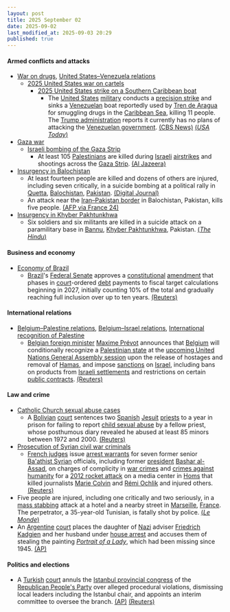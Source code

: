```yaml
---
layout: post
title: 2025 September 02
date: 2025-09-02
last_modified_at: 2025-09-03 20:29
published: true
---
```



#### Armed conflicts and attacks

* [War on drugs](https://en.wikipedia.org/wiki/War_on_drugs "War on drugs"), [United States–Venezuela relations](https://en.wikipedia.org/wiki/United_States%E2%80%93Venezuela_relations "United States–Venezuela relations")
  * [2025 United States war on cartels](https://en.wikipedia.org/wiki/2025_United_States_war_on_cartels "2025 United States war on cartels")
    * [2025 United States strike on a Southern Caribbean boat](https://en.wikipedia.org/wiki/2025_United_States_strike_on_a_Southern_Caribbean_boat "2025 United States strike on a Southern Caribbean boat")
      * The [United States](https://en.wikipedia.org/wiki/United_States "United States") [military](https://en.wikipedia.org/wiki/United_States_Armed_Forces "United States Armed Forces") conducts a [precision strike](https://en.wikipedia.org/wiki/Precision_strike "Precision strike") and sinks a [Venezuelan](https://en.wikipedia.org/wiki/Venezuela "Venezuela") boat reportedly used by [Tren de Aragua](https://en.wikipedia.org/wiki/Tren_de_Aragua "Tren de Aragua") for smuggling drugs in the [Caribbean Sea](https://en.wikipedia.org/wiki/Caribbean_Sea "Caribbean Sea"), killing 11 people. The [Trump administration](https://en.wikipedia.org/wiki/Second_presidency_of_Donald_Trump "Second presidency of Donald Trump") reports it currently has no plans of attacking the [Venezuelan government](https://en.wikipedia.org/wiki/Government_of_Venezuela "Government of Venezuela"). [(CBS News)](https://www.cbsnews.com/news/venezuela-drug-boat-us-strike/) [(*USA Today*)](https://www.usatoday.com/story/news/politics/2025/09/02/us-military-caribbean-sea-strike-drug-boat/85945169007/)
* [Gaza war](https://en.wikipedia.org/wiki/Gaza_war "Gaza war")
  * [Israeli bombing of the Gaza Strip](https://en.wikipedia.org/wiki/Israeli_bombing_of_the_Gaza_Strip "Israeli bombing of the Gaza Strip")
    * At least 105 [Palestinians](https://en.wikipedia.org/wiki/Palestinians "Palestinians") are killed during [Israeli](https://en.wikipedia.org/wiki/Israel "Israel") [airstrikes](https://en.wikipedia.org/wiki/Airstrike "Airstrike") and shootings across the [Gaza Strip](https://en.wikipedia.org/wiki/Gaza_Strip "Gaza Strip"). [(Al Jazeera)](https://www.aljazeera.com/news/2025/9/2/children-journalists-among-105-killed-in-israeli-onslaught-in-gaza)
* [Insurgency in Balochistan](https://en.wikipedia.org/wiki/Insurgency_in_Balochistan "Insurgency in Balochistan")
  * At least fourteen people are killed and dozens of others are injured, including seven critically, in a suicide bombing at a political rally in [Quetta](https://en.wikipedia.org/wiki/Quetta "Quetta"), [Balochistan](https://en.wikipedia.org/wiki/Balochistan%2C_Pakistan "Balochistan, Pakistan"), [Pakistan](https://en.wikipedia.org/wiki/Pakistan "Pakistan"). [(Digital Journal)](https://www.digitaljournal.com/world/at-least-25-killed-in-pakistan-attacks-including-14-at-political-rally/article)
  * An attack near the [Iran–Pakistan border](https://en.wikipedia.org/wiki/Iran%E2%80%93Pakistan_border "Iran–Pakistan border") in Balochistan, Pakistan, kills five people. [(AFP via France 24)](https://www.france24.com/en/live-news/20250902-at-least-25-killed-in-pakistan-attacks-including-14-at-political-rally)
* [Insurgency in Khyber Pakhtunkhwa](https://en.wikipedia.org/wiki/Insurgency_in_Khyber_Pakhtunkhwa "Insurgency in Khyber Pakhtunkhwa")
  * Six soldiers and six militants are killed in a suicide attack on a paramilitary base in [Bannu](https://en.wikipedia.org/wiki/Bannu "Bannu"), [Khyber Pakhtunkhwa](https://en.wikipedia.org/wiki/Khyber_Pakhtunkhwa "Khyber Pakhtunkhwa"), Pakistan. [(*The Hindu*)](https://www.thehindu.com/news/international/bannu-pakistan-paramilitary-base-suicide-bombing-attack-militants-security-personnel-killed/article70005654.ece)

#### Business and economy

* [Economy of Brazil](https://en.wikipedia.org/wiki/Economy_of_Brazil "Economy of Brazil")
  * [Brazil](https://en.wikipedia.org/wiki/Brazil "Brazil")'s [Federal Senate](https://en.wikipedia.org/wiki/Federal_Senate_%28Brazil%29 "Federal Senate (Brazil)") approves a [constitutional](https://en.wikipedia.org/wiki/Constitution_of_Brazil "Constitution of Brazil") [amendment](https://en.wikipedia.org/wiki/Constitutional_amendment "Constitutional amendment") that phases in [court](https://en.wikipedia.org/wiki/Judiciary_of_Brazil "Judiciary of Brazil")-ordered [debt](https://en.wikipedia.org/wiki/Government_debt "Government debt") payments to fiscal target calculations beginning in 2027, initially counting 10% of the total and gradually reaching full inclusion over up to ten years. [(Reuters)](https://www.reuters.com/world/americas/brazils-congress-clears-new-fiscal-rule-court-ordered-debt-payments-2025-09-03/)

#### International relations

* [Belgium–Palestine relations](https://en.wikipedia.org/wiki/Belgium%E2%80%93Palestine_relations "Belgium–Palestine relations"), [Belgium–Israel relations](https://en.wikipedia.org/wiki/Belgium%E2%80%93Israel_relations "Belgium–Israel relations"), [International recognition of Palestine](https://en.wikipedia.org/wiki/International_recognition_of_Palestine "International recognition of Palestine")
  * [Belgian foreign minister](https://en.wikipedia.org/wiki/Minister_of_Foreign_Affairs_%28Belgium%29 "Minister of Foreign Affairs (Belgium)") [Maxime Prévot](https://en.wikipedia.org/wiki/Maxime_Pr%C3%A9vot "Maxime Prévot") announces that [Belgium](https://en.wikipedia.org/wiki/Belgium "Belgium") will conditionally recognize a [Palestinian state](https://en.wikipedia.org/wiki/Palestine "Palestine") at the [upcoming United Nations General Assembly session](https://en.wikipedia.org/wiki/Eightieth_session_of_the_United_Nations_General_Assembly "Eightieth session of the United Nations General Assembly") upon the release of hostages and removal of [Hamas](https://en.wikipedia.org/wiki/Hamas "Hamas"), and impose [sanctions](https://en.wikipedia.org/wiki/List_of_sanctions_involving_Israel "List of sanctions involving Israel") on [Israel](https://en.wikipedia.org/wiki/Israel "Israel"), including bans on products from [Israeli settlements](https://en.wikipedia.org/wiki/Israeli_settlements "Israeli settlements") and restrictions on certain [public contracts](https://en.wikipedia.org/wiki/Government_procurement "Government procurement"). [(Reuters)](https://www.reuters.com/en/belgium-recognise-palestinian-state-un-general-assembly-2025-09-02/)

#### Law and crime

* [Catholic Church sexual abuse cases](https://en.wikipedia.org/wiki/Catholic_Church_sexual_abuse_cases "Catholic Church sexual abuse cases")
  * A [Bolivian](https://en.wikipedia.org/wiki/Bolivia "Bolivia") [court](https://en.wikipedia.org/wiki/Judiciary_of_Bolivia "Judiciary of Bolivia") sentences two [Spanish](https://en.wikipedia.org/wiki/Spaniards "Spaniards") [Jesuit](https://en.wikipedia.org/wiki/Jesuit "Jesuit") [priests](https://en.wikipedia.org/wiki/Priesthood_in_the_Catholic_Church "Priesthood in the Catholic Church") to a year in prison for failing to report [child sexual abuse](https://en.wikipedia.org/wiki/Child_sexual_abuse "Child sexual abuse") by a fellow priest, whose posthumous diary revealed he abused at least 85 minors between 1972 and 2000. [(Reuters)](https://www.reuters.com/world/americas/bolivia-sentences-priests-concealing-decades-child-sex-abuse-2025-09-02/)
* [Prosecution of Syrian civil war criminals](https://en.wikipedia.org/wiki/Prosecution_of_Syrian_civil_war_criminals "Prosecution of Syrian civil war criminals")
  * [French judges](https://en.wikipedia.org/wiki/Judiciary_of_France "Judiciary of France") issue [arrest warrants](https://en.wikipedia.org/wiki/Arrest_warrant "Arrest warrant") for seven former senior [Ba'athist Syrian](https://en.wikipedia.org/wiki/Ba%27athist_Syria "Ba'athist Syria") officials, including former [president](https://en.wikipedia.org/wiki/President_of_Syria "President of Syria") [Bashar al-Assad](https://en.wikipedia.org/wiki/Bashar_al-Assad "Bashar al-Assad"), on charges of complicity in [war crimes](https://en.wikipedia.org/wiki/War_crimes_in_the_Syrian_civil_war "War crimes in the Syrian civil war") and [crimes against humanity](https://en.wikipedia.org/wiki/Crimes_against_humanity "Crimes against humanity") for a [2012 rocket attack](https://en.wikipedia.org/wiki/2012_Homs_offensive "2012 Homs offensive") on a media center in [Homs](https://en.wikipedia.org/wiki/Homs "Homs") that killed journalists [Marie Colvin](https://en.wikipedia.org/wiki/Marie_Colvin "Marie Colvin") and [Rémi Ochlik](https://en.wikipedia.org/wiki/R%C3%A9mi_Ochlik "Rémi Ochlik") and injured others. [(Reuters)](https://www.reuters.com/world/europe/france-seeks-arrest-assad-six-other-former-top-syrian-officials-over-2012-attack-2025-09-02/)
* Five people are injured, including one critically and two seriously, in a [mass stabbing](https://en.wikipedia.org/wiki/Mass_stabbing "Mass stabbing") attack at a hotel and a nearby street in [Marseille](https://en.wikipedia.org/wiki/Marseille "Marseille"), [France](https://en.wikipedia.org/wiki/France "France"). The perpetrator, a 35-year-old Tunisian, is fatally shot by police. [(*Le Monde*)](https://www.lemonde.fr/en/france/article/2025/09/02/french-police-kill-man-suspected-of-stabbing-five-people-in-marseille_6744975_7.html)
* An [Argentine](https://en.wikipedia.org/wiki/Argentina "Argentina") [court](https://en.wikipedia.org/wiki/Judiciary_of_Argentina "Judiciary of Argentina") places the daughter of [Nazi](https://en.wikipedia.org/wiki/Nazi "Nazi") adviser [Friedrich Kadgien](https://en.wikipedia.org/wiki/Friedrich_Kadgien "Friedrich Kadgien") and her husband under [house arrest](https://en.wikipedia.org/wiki/House_arrest "House arrest") and accuses them of stealing the painting *[Portrait of a Lady](https://en.wikipedia.org/wiki/Portrait_of_a_Lady_%28Contessa_Colleoni%29 "Portrait of a Lady (Contessa Colleoni)")*, which had been missing since 1945. [(AP)](https://apnews.com/article/argentina-nazi-art-dutch-goudstikker-restitution-kadgien-0773fe94c60f5656bf218fb8c137fc25)

#### Politics and elections

* A [Turkish](https://en.wikipedia.org/wiki/Turkey "Turkey") [court](https://en.wikipedia.org/wiki/Judicial_system_of_Turkey "Judicial system of Turkey") annuls the [Istanbul provincial congress](https://en.wikipedia.org/wiki/Istanbul_%28electoral_districts%29 "Istanbul (electoral districts)") of the [Republican People's Party](https://en.wikipedia.org/wiki/Republican_People%27s_Party "Republican People's Party") over alleged procedural violations, dismissing local leaders including the Istanbul chair, and appoints an interim committee to oversee the branch. [(AP)](https://apnews.com/article/turkey-crackdown-opposition-istanbul-party-congress-annulled-09a6caaa41a96d062907799ceb94e3cd) [(Reuters)](https://www.reuters.com/world/middle-east/turkish-court-ousts-main-oppositions-istanbul-head-over-congress-irregularities-2025-09-02/)
